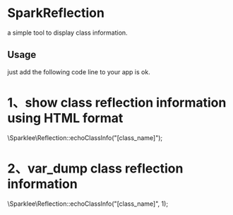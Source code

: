 # SparkReflection
a simple tool to display class information.

## Usage
just add the following code line to your app is ok.

# 1、show class reflection information using HTML format
\Sparklee\Reflection::echoClassInfo("[class_name]");

# 2、var_dump class reflection information
\Sparklee\Reflection::echoClassInfo("[class_name]", 1);
